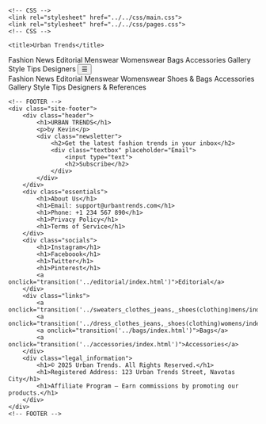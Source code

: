 <html lang="en">
<head>
    <meta charset="UTF-8">
    <meta name="viewport" content="width=device-width, initial-scale=1.0">
    <meta name="description" content="Urban Trends - Your go-to fashion destination for accessories, shoes, bags, and the latest trends.">
    <link rel="icon" type="image/x-icon" href="../../img/logo.svg">

    <!-- CSS -->
    <link rel="stylesheet" href="../../css/main.css">
    <link rel="stylesheet" href="../../css/pages.css">
    <!-- CSS -->

    <title>Urban Trends</title>
</head>
<body>
    <!-- HEADER -->
    <div class="site-header">
        <span id="logo" onclick="transition('../homepage/index.html')" style="cursor: pointer;"></span>
            <a onclick="transition('../fashion_design/index.html')">Fashion News</a>
            <a onclick="transition('../editorial/index.html')">Editorial</a>
            <a onclick="transition('../sweaters_clothes_jeans,_shoes(clothing)mens/index.html')">Menswear</a>
            <a onclick="transition('../dress_clothes_jeans,_shoes(clothing)womens/index.html')">Womenswear</a>
            <a onclick="transition('../bags/index.html')">Bags</a>
            <a onclick="transition('../accessories/index.html')">Accessories</a>
            <a onclick="transition('../styles_fashion_gallery/index.html')">Gallery</a>
            <a onclick="transition('../tips_and_tricks_combinations/index.html')">Style Tips</a>
            <a onclick="transition('../designers_references/index.html')">Designers</a>
        <button onclick="hamburger()">☰</button>
    </div>
    <div class="container">
        <div class="hamburger hidden" id="hamburger">
            <a onclick="transition('../fashion_design/index.html')">Fashion News</a>
            <a onclick="transition('../editorial/index.html')">Editorial</a>
        <a onclick="transition('../dress_clothes_jeans,_shoes(clothing)mens/index.html')">Menswear</a>
        <a onclick="transition('../dress_clothes_jeans,_shoes(clothing)womens/index.html')">Womenswear</a>
            <a onclick="transition('../shoes_bags/index.html')">Shoes & Bags</a>
            <a onclick="transition('../accessories/index.html')">Accessories</a>
            <a onclick="transition('../styles_fashion_gallery/index.html')">Gallery</a>
            <a onclick="transition('../tips_and_tricks_combinations/index.html')">Style Tips</a>
            <a onclick="transition('../designers_references/index.html')">Designers & References</a>
        </div>
    </div>
    <!-- HEADER -->

    
    <!-- FOOTER -->
    <div class="site-footer">
        <div class="header">
            <h1>URBAN TRENDS</h1>
            <p>by Kevin</p>
            <div class="newsletter">
                <h2>Get the latest fashion trends in your inbox</h2>
                <div class="textbox" placeholder="Email">
                    <input type="text">
                    <h2>Subscribe</h2>
                </div>
            </div>
        </div>
        <div class="essentials">
            <h1>About Us</h1>
            <h1>Email: support@urbantrends.com</h1>
            <h1>Phone: +1 234 567 890</h1>
            <h1>Privacy Policy</h1>
            <h1>Terms of Service</h1> 
        </div>
        <div class="socials">
            <h1>Instagram</h1>
            <h1>Faceboook</h1>
            <h1>Twitter</h1>
            <h1>Pinterest</h1>
            <a onclick="transition('../editorial/index.html')">Editorial</a>
        </div>
        <div class="links">
            <a onclick="transition('../sweaters_clothes_jeans,_shoes(clothing)mens/index.html')">Menswear</a>
            <a onclick="transition('../dress_clothes_jeans,_shoes(clothing)womens/index.html')">Womenswear</a>
            <a onclick="transition('../bags/index.html')">Bags</a>
            <a onclick="transition('../accessories/index.html')">Accessories</a>
        </div>
        <div class="legal_information">
            <h1>© 2025 Urban Trends. All Rights Reserved.</h1>
            <h1>Registered Address: 123 Urban Trends Street, Navotas City</h1>
            <h1>Affiliate Program – Earn commissions by promoting our products.</h1>
        </div>
    </div>
    <!-- FOOTER -->
</body>
<script src="app.js"></script>
<script src="../../css/layout/transition.js"></script>
<script src="../../css/layout/header.js"></script>
</html>